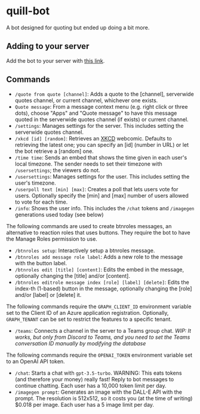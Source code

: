 # quill-bot
A bot designed for quoting but ended up doing a bit more.

## Adding to your server
Add the bot to your server with [this link](https://discord.com/api/oauth2/authorize?client_id=1096665287597768704&permissions=275146344448&scope=applications.commands%20bot).

## Commands
- `/quote from quote [channel]`: Adds a quote to the \[channel\], serverwide quotes channel, or current channel, whichever one exists.
- `Quote message`: From a message context menu (e.g. right click or three dots), choose "Apps" and "Quote message" to have this message quoted in the serverwide quotes channel (if exists) or current channel.
- `/settings`: Manages settings for the server. This includes setting the serverwide quotes channel.
- `/xkcd [id] [random]`: Retrieves an [XKCD](https://xkcd.com) webcomic. Defaults to retrieving the latest one; you can specify an \[id\] (number in URL) or let the bot retrieve a \[random\] one.
- `/time time`: Sends an embed that shows the time given in each user's local timezone. The sender needs to set their timezone with `/usersettings`; the viewers do not.
- `/usersettings`: Manages settings for the user. This includes setting the user's timezone.
- `/userpoll text [min] [max]`: Creates a poll that lets users vote for users. Optionally specify the \[min\] and \[max\] number of users allowed to vote for each time.
- `/info`: Shows the user info. This includes the `/chat` tokens and `/imagegen` generations used today (see below)

The following commands are used to create btnroles messages, an alternative to reaction roles that uses buttons. They require the bot to have the Manage Roles permission to use.
- `/btnroles setup`: Interactively setup a btnroles message.
- `/btnroles add message role label`: Adds a new role to the message with the button label.
- `/btnroles edit [title] [content]`: Edits the embed in the message, optionally changing the \[title\] and/or \[content\].
- `/btnroles editrole message index [role] [label] [delete]`: Edits the index-th (1-based) button in the message, optionally changing the \[role\] and/or \[label\] or \[delete\] it.

The following commands require the `GRAPH_CLIENT_ID` environment variable set to the Client ID of an Azure application registration. Optionally, `GRAPH_TENANT` can be set to restrict the features to a specific tenant.
- `/teams`: Connects a channel in the server to a Teams group chat. *WIP: It works, but only from Discord to Teams, and you need to set the Teams conversation ID manually by modifying the database*

The following commands require the `OPENAI_TOKEN` environment variable set to an OpenAI API token.
- `/chat`: Starts a chat with `gpt-3.5-turbo`. WARNING: This eats tokens (and therefore your money) really fast! Reply to bot messages to continue chatting. Each user has a 10,000 token limit per day.
- `/imagegen prompt`: Generates an image with the DALL-E API with the prompt. The resolution is 512x512, so it costs you (at the time of writing) $0.018 per image. Each user has a 5 image limit per day.
